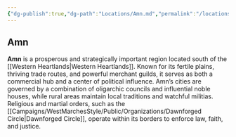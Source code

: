 ```yaml
---
{"dg-publish":true,"dg-path":"Locations/Amn.md","permalink":"/locations/amn/","tags":["location","region"],"dgShowFileTree":true}
---
```


## **Amn**

**Amn** is a prosperous and strategically important region located south of the [[Western Heartlands\|Western Heartlands]]. Known for its fertile plains, thriving trade routes, and powerful merchant guilds, it serves as both a commercial hub and a center of political influence. Amn’s cities are governed by a combination of oligarchic councils and influential noble houses, while rural areas maintain local traditions and watchful militias. Religious and martial orders, such as the [[Campaigns/WestMarchesStyle/Public/Organizations/Dawnforged Circle\|Dawnforged Circle]], operate within its borders to enforce law, faith, and justice.
